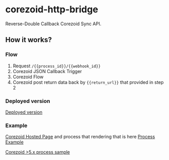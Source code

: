 # corezoid-http-bridge
Reverse-Double Callback Corezoid Sync API.

## How it works?
### Flow
1. Request `/{{process_id}}/{{webhook_id}}`
2. Corezoid JSON Callback Trigger
3. Corezoid Flow
4. Corezoid post return data back by `{{return_url}}` that provided in step 2
### Deployed version
[Deployed version](https://corezoid-ssr-demo.herokuapp.com/)

### Example 
[Corezoid Hosted Page](https://corezoid-ssr-demo.herokuapp.com/779994/91adf00a06b602c1b883dd661e02c783f7b4f3b8/) and process that rendering that is here [Process Example](https://github.com/0x77dev/corezoid-http-bridge/blob/master/sample_process.json)

[Corezoid >5.x process sample](https://github.com/0x77dev/corezoid-http-bridge/blob/master/sample_process.zip)
